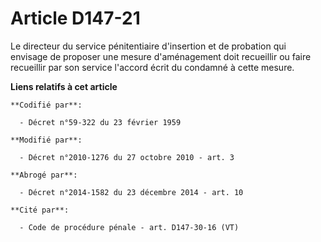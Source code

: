 # Article D147-21

Le directeur du service pénitentiaire d'insertion et de probation qui envisage de proposer une mesure d'aménagement doit
recueillir ou faire recueillir par son service l'accord écrit du condamné à cette mesure.

**Liens relatifs à cet article**

	**Codifié par**:

	  - Décret n°59-322 du 23 février 1959

	**Modifié par**:

	  - Décret n°2010-1276 du 27 octobre 2010 - art. 3

	**Abrogé par**:

	  - Décret n°2014-1582 du 23 décembre 2014 - art. 10

	**Cité par**:

	  - Code de procédure pénale - art. D147-30-16 (VT)
